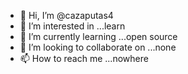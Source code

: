 - 👋 Hi, I’m @cazaputas4
- 👀 I’m interested in ...learn
- 🌱 I’m currently learning ...open source
- 💞️ I’m looking to collaborate on ...none
- 📫 How to reach me ...nowhere

<!---
cazaputas4/cazaputas4 is a ✨ special ✨ repository because its `README.md` (this file) appears on your GitHub profile.
You can click the Preview link to take a look at your changes.
--->

